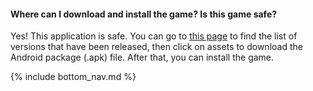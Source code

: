 #### Where can I download and install the game? Is this game safe?

Yes! This application is safe. You can go to [this page](https://osudroid.moe/) to find the list of versions that have been released, then click on assets to download the Android package (.apk) file. After that, you can install the game.

<!-- Don't touch this part thank you -->
{% include bottom_nav.md %}
